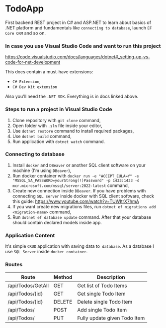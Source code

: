 # TodoApp
First backend REST project in C# and ASP.NET to learn about basics of .NET platform and fundamentals like `connecting to database`, launch `EF Core ORM` and so on.


### In case you use Visual Studio Code and want to run this project
https://code.visualstudio.com/docs/languages/dotnet#_setting-up-vs-code-for-net-development

This docs contain a must-have extensions:
- `C# Extension`,
- `C# Dev Kit extension`

Also you'll need the `.NET SDK`.
Everything is in docs linked above.

### Steps to run a project in Visual Studio Code

1. Clone repository with `git clone` command,
2. Open folder with `.sln` file inside your editor,
3. Use `dotnet restore` command to install required packages,
4. Use `dotnet build` command,
5. Run application with `dotnet watch` command.


### Connecting to database

1. Install `docker` and `DBeaver` or another SQL client software on your machine (I'm using `DBeaver`),
2. Run docker container with `docker run -e "ACCEPT_EULA=Y" -e "MSSQL_SA_PASSWORD=yourStrong(!)Password" -p 1433:1433 -d mcr.microsoft.com/mssql/server:2022-latest` command,
3. Create new connection inside `DBeaver`. If you have problems with connecting `SQL server` inside docker with SQL client software, check this guide: https://www.youtube.com/watch?v=TUWItrX7hmA
4. If you want create new migrations files, run `dotnet ef migrations add <migration-name>` command,
5. Run `dotnet ef database update` command. After that your database should contain declared models inside app.

### Application Content

It's simple `CRUD` application with saving data to` database`. As a database I use `SQL Server` inside `docker container`. 

### Routes
| Route | Method | Description|
| ----------- | ----------- | ----------- |
| /api/Todos/GetAll | GET | Get list of Todo Items 
| /api/Todos/{id} | GET | Get single Todo Item
| /api/Todos/{id} | DELETE | Delete single Todo Item
| /api/Todos/ | POST | Add single Todo Item
| /api/Todos/ | PUT | Fully update given Todo Item

